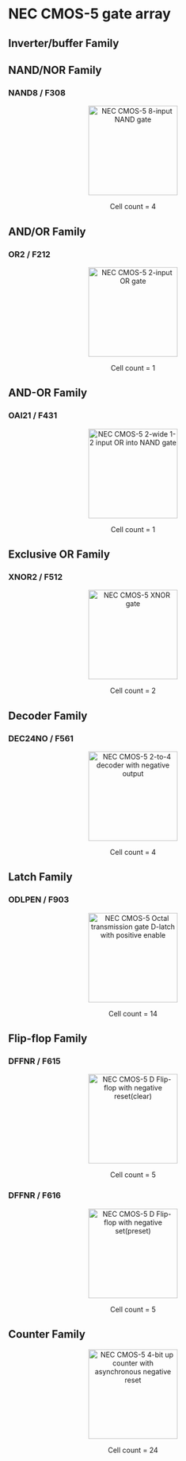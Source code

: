 # NEC CMOS-5 gate array
## Inverter/buffer Family
## NAND/NOR Family
### NAND8 / F308
<p align=center><img alt="NEC CMOS-5 8-input NAND gate" src="./assets_nec_cmos5/S1990_NAND8.png" height="auto" width="180"></p>
<p align=center>Cell count = 4</p>

## AND/OR Family
### OR2 / F212
<p align=center><img alt="NEC CMOS-5 2-input OR gate" src="./assets_nec_cmos5/S1990_OR2.png" height="auto" width="180"></p>
<p align=center>Cell count = 1</p>

## AND-OR Family
### OAI21 / F431
<p align=center><img alt="NEC CMOS-5 2-wide 1-2 input OR into NAND gate" src="./assets_nec_cmos5/S1990_OAI21.png" height="auto" width="180"></p>
<p align=center>Cell count = 1</p>

## Exclusive OR Family
### XNOR2 / F512
<p align=center><img alt="NEC CMOS-5 XNOR gate" src="./assets_nec_cmos5/S1990_XNOR2.png" height="auto" width="180"></p>
<p align=center>Cell count = 2</p>

## Decoder Family
### DEC24NO / F561
<p align=center><img alt="NEC CMOS-5 2-to-4 decoder with negative output" src="./assets_nec_cmos5/S1990_DEC24NO.png" height="auto" width="180"></p>
<p align=center>Cell count = 4</p>

## Latch Family
### ODLPEN / F903
<p align=center><img alt="NEC CMOS-5 Octal transmission gate D-latch with positive enable" src="./assets_nec_cmos5/S1990_ODLPEN.png" height="auto" width="180"></p>
<p align=center>Cell count = 14</p>

## Flip-flop Family
### DFFNR / F615
<p align=center><img alt="NEC CMOS-5 D Flip-flop with negative reset(clear)" src="./assets_nec_cmos5/S1990_DFFNR.jpg" height="auto" width="180"></p>
<p align=center>Cell count = 5</p>

### DFFNR / F616
<p align=center><img alt="NEC CMOS-5 D Flip-flop with negative set(preset)" src="./assets_nec_cmos5/S1990_DFFNS.jpg" height="auto" width="180"></p>
<p align=center>Cell count = 5</p>

## Counter Family
<p align=center><img alt="NEC CMOS-5 4-bit up counter with asynchronous negative reset" src="./assets_nec_cmos5/S1990_UPCNTR4NR.png" height="auto" width="180"></p>
<p align=center>Cell count = 24</p>